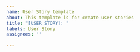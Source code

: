 ```yaml
---
name: User Story template
about: This template is for create user stories
title: "[USER STORY]: "
labels: User Story
assignees: ''

---
```



